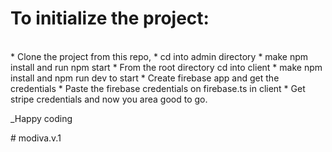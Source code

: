 # To initialize the project:
</br>
* Clone the project from this repo,
* cd into admin directory
* make npm install and run npm start
* From the root directory cd into client
* make npm install and npm run dev to start
* Create firebase app and get the credentials
* Paste the firebase credentials on firebase.ts in client
* Get stripe credentials and now you area good to go.

_Happy coding


#   m o d i v a . v . 1 
 
 
